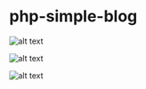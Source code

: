 # php-simple-blog

![alt text](https://github.com/goobemaster/php-simple-blog/blob/master/media/images/preview.png "Preview")

![alt text](https://github.com/goobemaster/php-simple-blog/blob/master/media/images/preview_admin.png "Preview")

![alt text](https://github.com/goobemaster/php-simple-blog/blob/master/media/images/preview_admin_list.png "Preview")